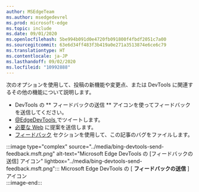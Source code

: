 ```yaml
---
author: MSEdgeTeam
ms.author: msedgedevrel
ms.prod: microsoft-edge
ms.topic: include
ms.date: 09/01/2020
ms.openlocfilehash: 5be994b091d0e4720fb091800f4fbdf2051c7a00
ms.sourcegitcommit: 63e6d34ff483f3b419a0e271a3513874e6ce6c79
ms.translationtype: HT
ms.contentlocale: ja-JP
ms.lasthandoff: 09/02/2020
ms.locfileid: "10992888"
---
```

次のオプションを使用して、投稿の新機能や変更点、または DevTools に関連するその他の機能について説明します。  

*   DevTools の ** フィードバックの送信 ** アイコンを使ってフィードバックを送信してください。  
*   [ @EdgeDevTools ][PostTweetEdgeDevTools] でツイートします。  
*   [必要な Web][TheWebWeWant] に提案を送信します。  
*   [フィードバック](#feedback) セクションを使用して、この記事のバグをファイルします。  

:::image type="complex" source="../media/bing-devtools-send-feedback.msft.png" alt-text="Microsoft Edge DevTools の [フィードバックの送信] アイコン" lightbox="../media/bing-devtools-send-feedback.msft.png":::
   Microsoft Edge DevTools の [ **フィードバックの送信** ] アイコン  
:::image-end:::  

<!-- links -->  

[PostTweetEdgeDevTools]: https://twitter.com/intent/tweet?text=@EdgeDevTools " @EdgeDevTools |ツイートを投稿する"  

[EdgeDevToolsTwitterAccount]: https://twitter.com/EdgeDevTools " @EdgeDevTools Twitter アカウント"  

[GitHubMicrosoftDocsEdgeDeveloperNewIssue]: https://github.com/MicrosoftDocs/edge-developer/issues/new?title=[DevTools%20Docs%20Feedback] " 新しい問題-MicrosoftDocs/edge-developer - GitHub "  

[TheWebWeWant]: https://webwewant.fyi "必要な Web"  
